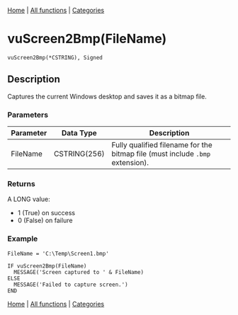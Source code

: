 [Home](../index.md) | [All functions](../all-functions.md) | [Categories](../categories/index.md)

# vuScreen2Bmp(FileName)

```Prototype
vuScreen2Bmp(*CSTRING), Signed
```


## Description
Captures the current Windows desktop and saves it as a bitmap file.

### Parameters

| Parameter | Data Type    | Description                                                       |
|-----------|--------------|-------------------------------------------------------------------|
| FileName  | CSTRING(256) | Fully qualified filename for the bitmap file (must include `.bmp` extension). |

### Returns
A LONG value:  
- 1 (True) on success  
- 0 (False) on failure  

### Example

```Clarion
FileName = 'C:\Temp\Screen1.bmp'

IF vuScreen2Bmp(FileName)
  MESSAGE('Screen captured to ' & FileName)
ELSE
  MESSAGE('Failed to capture screen.')
END
```

[Home](../index.md) | [All functions](../all-functions.md) | [Categories](../categories/index.md)
